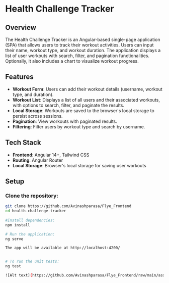 # Health Challenge Tracker

## Overview
The Health Challenge Tracker is an Angular-based single-page application (SPA) that allows users to track their workout activities. Users can input their name, workout type, and workout duration. The application displays a list of user workouts with search, filter, and pagination functionalities. Optionally, it also includes a chart to visualize workout progress.

## Features
- **Workout Form**: Users can add their workout details (username, workout type, and duration).
- **Workout List**: Displays a list of all users and their associated workouts, with options to search, filter, and paginate the results.
- **Local Storage**: Workouts are saved to the browser's local storage to persist across sessions.
- **Pagination**: View workouts with paginated results.
- **Filtering**: Filter users by workout type and search by username.

## Tech Stack
- **Frontend**: Angular 14+, Tailwind CSS
- **Routing**: Angular Router
- **Local Storage**: Browser's local storage for saving user workouts

## Setup

### Clone the repository:
```bash
git clone https://github.com/Avinashparasa/Flye_Frontend
cd health-challenge-tracker
 
#Install dependencies:
npm install  

# Run the application:
ng serve  

The app will be available at http://localhost:4200/  


# To run the unit tests:
ng test

![Alt text](https://github.com/Avinashparasa/Flye_Frontend/raw/main/assets/tests.png)





